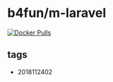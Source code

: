 # b4fun/m-laravel

[![Docker Pulls](https://img.shields.io/docker/pulls/b4fun/m-laravel.svg)](https://hub.docker.com/r/b4fun/m-laravel/)

## tags

- 2018112402
